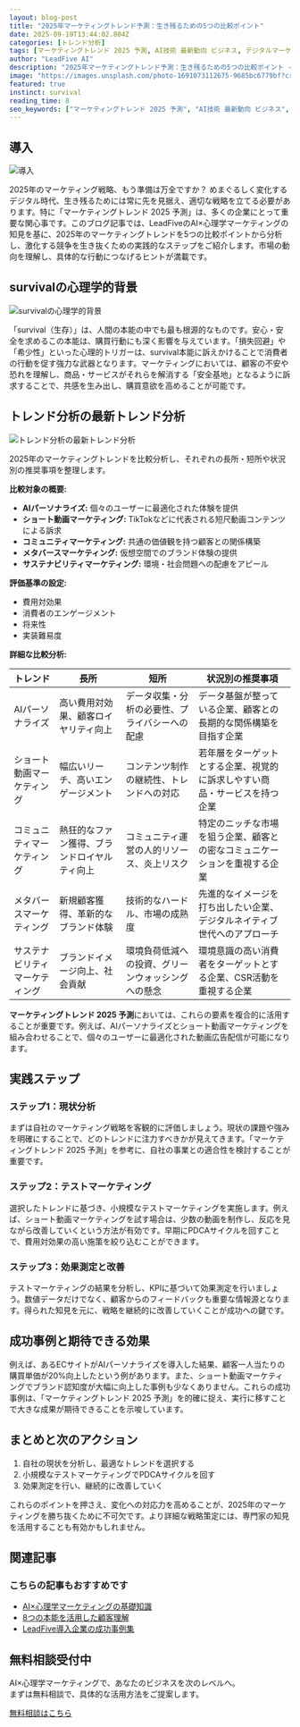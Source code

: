 ```yaml
---
layout: blog-post
title: "2025年マーケティングトレンド予測：生き残るための5つの比較ポイント"
date: 2025-09-19T13:44:02.804Z
categories: [トレンド分析]
tags: [マーケティングトレンド 2025 予測, AI技術 最新動向 ビジネス, デジタルマーケティング 未来, 生成AI 進化 影響]
author: "LeadFive AI"
description: "2025年マーケティングトレンド予測：生き残るための5つの比較ポイント - LeadFiveが提供するAI×心理学マーケティングの実践ガイド"
image: "https://images.unsplash.com/photo-1691073112675-9685bc6779bf?crop=entropy&cs=tinysrgb&fit=max&fm=jpg&ixid=M3w3ODc1MzN8MHwxfHNlYXJjaHwyMTR8fGZ1dHVyZSUyMHRyZW5kc3xlbnwxfDB8fHwxNzU4Mjg5NDQxfDA&ixlib=rb-4.1.0&q=80&w=1080&w=1200&h=630&fit=crop&crop=smart"
featured: true
instinct: survival
reading_time: 8
seo_keywords: ["マーケティングトレンド 2025 予測", "AI技術 最新動向 ビジネス", "デジタルマーケティング 未来", "生成AI 進化 影響"]
---
```


## 導入
![導入](https://images.unsplash.com/photo-1691073112675-9685bc6779bf?crop=entropy&cs=tinysrgb&fit=max&fm=jpg&ixid=M3w3ODc1MzN8MHwxfHNlYXJjaHwyMTR8fGZ1dHVyZSUyMHRyZW5kc3xlbnwxfDB8fHwxNzU4Mjg5NDQxfDA&ixlib=rb-4.1.0&q=80&w=1080&w=1200&h=630&fit=crop&crop=smart)

2025年のマーケティング戦略、もう準備は万全ですか？  めまぐるしく変化するデジタル時代、生き残るためには常に先を見据え、適切な戦略を立てる必要があります。特に「マーケティングトレンド 2025 予測」は、多くの企業にとって重要な関心事です。このブログ記事では、LeadFiveのAI×心理学マーケティングの知見を基に、2025年のマーケティングトレンドを5つの比較ポイントから分析し、激化する競争を生き抜くための実践的なステップをご紹介します。市場の動向を理解し、具体的な行動につなげるヒントが満載です。

## survivalの心理学的背景
![survivalの心理学的背景](https://images.unsplash.com/photo-1663770114127-4f61cb62b56d?crop=entropy&cs=tinysrgb&fit=max&fm=jpg&ixid=M3w3ODc1MzN8MHwxfHNlYXJjaHw0M3x8ZW1lcmdpbmclMjB0ZWNobm9sb2d5fGVufDF8MHx8fDE3NTgyODk0NDJ8MA&ixlib=rb-4.1.0&q=80&w=1080&w=1200&h=630&fit=crop&crop=smart)

「survival（生存）」は、人間の本能の中でも最も根源的なものです。安心・安全を求めるこの本能は、購買行動にも深く影響を与えています。「損失回避」や「希少性」といった心理的トリガーは、survival本能に訴えかけることで消費者の行動を促す強力な武器となります。マーケティングにおいては、顧客の不安や恐れを理解し、商品・サービスがそれらを解消する「安全基地」となるように訴求することで、共感を生み出し、購買意欲を高めることが可能です。

## トレンド分析の最新トレンド分析
![トレンド分析の最新トレンド分析](https://images.unsplash.com/photo-1606598362692-6791a979cc86?crop=entropy&cs=tinysrgb&fit=max&fm=jpg&ixid=M3w3ODc1MzN8MHwxfHNlYXJjaHwxNTd8fGZ1dHVyZSUyMHRyZW5kc3xlbnwxfDB8fHwxNzU4Mjg5NDQyfDA&ixlib=rb-4.1.0&q=80&w=1080&w=1200&h=630&fit=crop&crop=smart)

2025年のマーケティングトレンドを比較分析し、それぞれの長所・短所や状況別の推奨事項を整理します。

**比較対象の概要:**
- **AIパーソナライズ:** 個々のユーザーに最適化された体験を提供
- **ショート動画マーケティング:** TikTokなどに代表される短尺動画コンテンツによる訴求
- **コミュニティマーケティング:** 共通の価値観を持つ顧客との関係構築
- **メタバースマーケティング:** 仮想空間でのブランド体験の提供
- **サステナビリティマーケティング:** 環境・社会問題への配慮をアピール

**評価基準の設定:**
- 費用対効果
- 消費者のエンゲージメント
- 将来性
- 実装難易度

**詳細な比較分析:**

| トレンド | 長所 | 短所 | 状況別の推奨事項 |
|---|---|---|---|
| AIパーソナライズ | 高い費用対効果、顧客ロイヤリティ向上 | データ収集・分析の必要性、プライバシーへの配慮 | データ基盤が整っている企業、顧客との長期的な関係構築を目指す企業 |
| ショート動画マーケティング | 幅広いリーチ、高いエンゲージメント | コンテンツ制作の継続性、トレンドへの対応 | 若年層をターゲットとする企業、視覚的に訴求しやすい商品・サービスを持つ企業 |
| コミュニティマーケティング | 熱狂的なファン獲得、ブランドロイヤルティ向上 | コミュニティ運営の人的リソース、炎上リスク | 特定のニッチな市場を狙う企業、顧客との密なコミュニケーションを重視する企業 |
| メタバースマーケティング | 新規顧客獲得、革新的なブランド体験 | 技術的なハードル、市場の成熟度 | 先進的なイメージを打ち出したい企業、デジタルネイティブ世代へのアプローチ |
| サステナビリティマーケティング | ブランドイメージ向上、社会貢献 | 環境負荷低減への投資、グリーンウォッシングへの懸念 | 環境意識の高い消費者をターゲットとする企業、CSR活動を重視する企業 |


**マーケティングトレンド 2025 予測**においては、これらの要素を複合的に活用することが重要です。例えば、AIパーソナライズとショート動画マーケティングを組み合わせることで、個々のユーザーに最適化された動画広告配信が可能になります。

## 実践ステップ

### ステップ1：現状分析

まずは自社のマーケティング戦略を客観的に評価しましょう。現状の課題や強みを明確にすることで、どのトレンドに注力すべきかが見えてきます。「マーケティングトレンド 2025 予測」を参考に、自社の事業との適合性を検討することが重要です。

### ステップ2：テストマーケティング

選択したトレンドに基づき、小規模なテストマーケティングを実施します。例えば、ショート動画マーケティングを試す場合は、少数の動画を制作し、反応を見ながら改善していくという方法が有効です。早期にPDCAサイクルを回すことで、費用対効果の高い施策を絞り込むことができます。

### ステップ3：効果測定と改善

テストマーケティングの結果を分析し、KPIに基づいて効果測定を行いましょう。数値データだけでなく、顧客からのフィードバックも重要な情報源となります。得られた知見を元に、戦略を継続的に改善していくことが成功への鍵です。

## 成功事例と期待できる効果

例えば、あるECサイトがAIパーソナライズを導入した結果、顧客一人当たりの購買単価が20%向上したという例があります。また、ショート動画マーケティングでブランド認知度が大幅に向上した事例も少なくありません。これらの成功事例は、「マーケティングトレンド 2025 予測」を的確に捉え、実行に移すことで大きな成果が期待できることを示唆しています。


## まとめと次のアクション

1. 自社の現状を分析し、最適なトレンドを選択する
2. 小規模なテストマーケティングでPDCAサイクルを回す
3. 効果測定を行い、継続的に改善していく

これらのポイントを押さえ、変化への対応力を高めることが、2025年のマーケティングを勝ち抜くために不可欠です。より詳細な戦略策定には、専門家の知見を活用することも有効かもしれません。

## 関連記事

<div class="related-posts">
  <h3>こちらの記事もおすすめです</h3>
  <ul>
    <li><a href="/blog/ai-marketing-basics">AI×心理学マーケティングの基礎知識</a></li>
    <li><a href="/blog/8-instincts-guide">8つの本能を活用した顧客理解</a></li>
    <li><a href="/blog/success-cases">LeadFive導入企業の成功事例集</a></li>
  </ul>
</div>

<div class="cta-section">
  <h2>無料相談受付中</h2>
  <p>AI×心理学マーケティングで、あなたのビジネスを次のレベルへ。<br>
  まずは無料相談で、具体的な活用方法をご提案します。</p>
  <a href="https://leadfive.co.jp/contact" class="btn btn-primary btn-lg">無料相談はこちら</a>
</div>

<script type="application/ld+json">
{
  "@context": "https://schema.org",
  "@type": "BlogPosting",
  "headline": "2025年マーケティングトレンド予測：生き残るための5つの比較ポイント",
  "image": "https://images.unsplash.com/photo-1691073112675-9685bc6779bf?crop=entropy&cs=tinysrgb&fit=max&fm=jpg&ixid=M3w3ODc1MzN8MHwxfHNlYXJjaHwyMTR8fGZ1dHVyZSUyMHRyZW5kc3xlbnwxfDB8fHwxNzU4Mjg5NDQxfDA&ixlib=rb-4.1.0&q=80&w=1080&w=1200&h=630&fit=crop&crop=smart",
  "author": {
    "@type": "Organization",
    "name": "LeadFive"
  },
  "publisher": {
    "@type": "Organization",
    "name": "LeadFive",
    "logo": {
      "@type": "ImageObject",
      "url": "https://leadfive.co.jp/assets/images/logo.png"
    }
  },
  "datePublished": "2025-09-19T13:44:02.804Z",
  "description": "2025年マーケティングトレンド予測：生き残るための5つの比較ポイント - LeadFiveが提供するAI×心理学マーケティングの実践ガイド"
}
</script>
